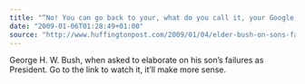 ```yaml
---
title: "“No! You can go back to your, what do you call it, your Google, and you figure out all that.”"
date: "2009-01-06T01:28:49+01:00"
source: "http://www.huffingtonpost.com/2009/01/04/elder-bush-on-sons-failur_n_155086.html"
---
```


George H. W. Bush, when asked to elaborate on his son’s failures as President. Go to the link to watch it, it’ll make more sense.
